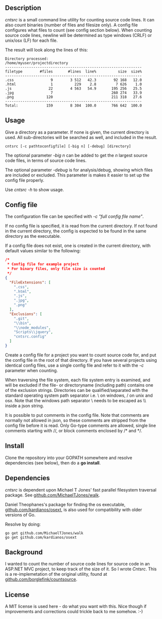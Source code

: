 ## Description

*cntsrc* is a small command line utility for counting source code lines. 
It can also count binaries (number of files and filesize only).
A config file configures what files to count (see config section below).
When counting source code lines, newline will be determined as type windows (CRLF) or unix/osx (LF) for each file.

The result will look along the lines of this:
```
Directory processed:
/home/myuser/projectdirectory
---------------------------------------------------------------
filetype        #files       #lines  line%          size  size%
---------------------------------------------------------------
.css                 9        3 512   42.3        92 168   12.0
.html                1          229    2.8         7 626    1.0
.js                 22        4 563   54.9       195 256   25.5
.jpg                 7                           260 274   33.9
.png               120                           211 318   27.6
---------------------------------------------------------------
Total:             159        8 304  100.0       766 642  100.0
```

## Usage

Give a directory as a parameter. If none is given, the current directory is used.
All sub-directories will be searched as well, and included in the result.

```
cntsrc [-c pathtoconfigfile] [-big n] [-debug] [directory] 
```

The optional parameter *-big n* can be added to get the *n* largest source code files, in terms of source code lines.

The optional parameter *-debug* is for analysis/debug, showing which files are included or excluded. This parameter is makes it easier to set up the config file properly.

Use *cntsrc -h* to show usage.

## Config file

The configuration file can be specified with *-c "full config file name"*. 

If no config file is specified, it is read from the current directory. 
If not found in the current directory, the config is expected to be found in the same directory as the executable. 

If a config file does not exist, one is created in the current directory,
with default values similar to the following:

```JSON
/*
 * Config file for example project
 * For binary files, only file size is counted
 */
{
  "FileExtensions": [
    ".css",
    ".html",
    ".js",
    ".jpg",
    ".png"
  ],
  "Exclusions": [
    ".git",
    "\\bin",
    "\\node_modules",
    "Scripts\\jquery",
    "cntsrc.config"
  ]
}
```

Create a config file for a project you want to count source code for, and put the config file in the root of that directory.
If you have several projects using identical config files, 
use a single config file and refer to it with the *-c* parameter when counting.

When traversing the file system, each file system entry is examined, 
and will be excluded if the file- or directoryname (including path) contains one of the exclusion strings.
Directories can be qualified/separated with the standard operating system path separator i.e. \ on windows, / on unix and osx. 
Note that the windows path separator \ needs to be escaped  as \\\\ inside a json string.

It is possible to put comments in the config file. 
Note that comments are normally not allowed in json, so these comments are stripped from the config file before it is read.
Only Go-type comments are allowed, single line comments starting with //, or block comments enclosed by /\* and \*/.

## Install

Clone the repository into your GOPATH somewhere and resolve dependencies (see below),
then do a **go install**.

## Dependencies

_cntsrc_ is dependent upon Michael T Jones' fast parallel filesystem traversal package. 
See [github.com/MichaelTJones/walk](https://github.com/MichaelTJones/walk). 

Daniel Theophanes's package for finding the os executable, 
[github.com/kardianos/osext](https://github.com/kardianos/osext), 
is also used for compatibility with older versions of Go. 

Resolve by doing:
```
go get github.com/MichaelTJones/walk
go get github.com/kardianos/osext
```

## Background

I wanted to count the number of source code lines for source code in an ASP.NET MVC project, to keep track of the size of it.
So I wrote _Cntsrc_. 
This is a re-implemetation of the original utility, found at
[github.com/borglefink/countsource](https://github.com/borglefink/countsource).

## License

A MIT license is used here - do what you want with this. 
Nice though if improvements and corrections could trickle back to me somehow. :-)
